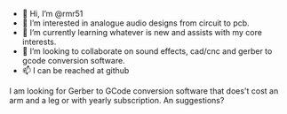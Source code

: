 - 👋 Hi, I’m @rmr51
- 👀 I’m interested in analogue audio designs from circuit to pcb. 
- 🌱 I’m currently learning whatever is new and assists with my core interests.
- 💞️ I’m looking to collaborate on sound effects, cad/cnc and gerber to gcode conversion software.
- 📫 I can be reached at github

I am looking for Gerber to GCode conversion software that does't cost an arm and a leg or with yearly subscription. An suggestions? 
<!---
rmr51/rmr51 is a ✨ special ✨ repository because its `README.md` (this file) appears on your GitHub profile.
You can click the Preview link to take a look at your changes.
--->
